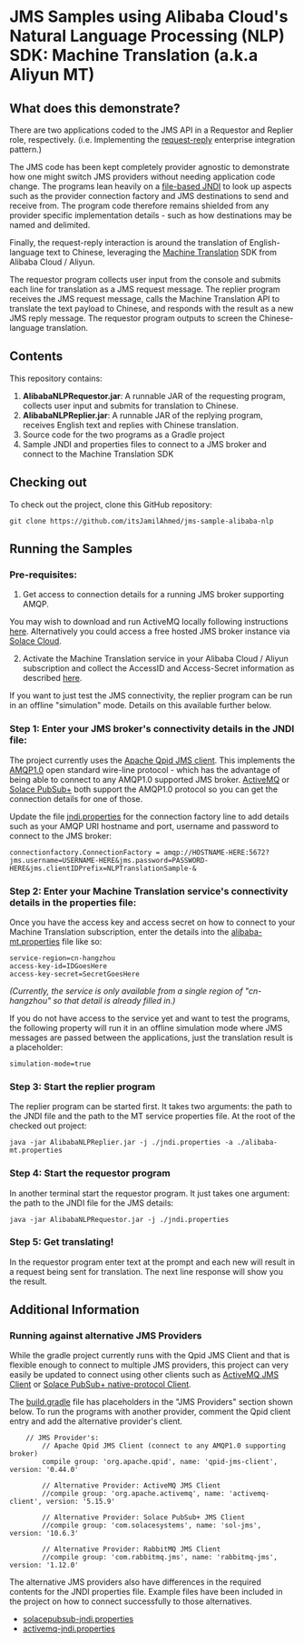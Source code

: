 # JMS Samples using Alibaba Cloud's Natural Language Processing (NLP) SDK: Machine Translation (a.k.a Aliyun MT)

## What does this demonstrate?

There are two applications coded to the JMS API in a Requestor and Replier role, respectively. (i.e. Implementing the [request-reply](https://www.enterpriseintegrationpatterns.com/patterns/messaging/RequestReplyJmsExample.html) enterprise integration pattern.)

The JMS code has been kept completely provider agnostic to demonstrate how one might switch JMS providers without needing application code change. The programs lean heavily on a [file-based JNDI](https://en.wikipedia.org/wiki/Java_Naming_and_Directory_Interface) to look up aspects such as the provider connection factory and JMS destinations to send and receive from. The program code therefore remains shielded from any provider specific implementation details - such as how destinations may be named and delimited.

Finally, the request-reply interaction is around the translation of English-language text to Chinese, leveraging the [Machine Translation](https://www.alibabacloud.com/products/machine-translation) SDK from Alibaba Cloud / Aliyun. 

The requestor program collects user input from the console and submits each line for translation as a JMS request message. The replier program receives the JMS request message, calls the Machine Translation API to translate the text payload to Chinese, and responds with the result as a new JMS reply message. The requestor program outputs to screen the Chinese-language translation.

## Contents

This repository contains:

1. **AlibabaNLPRequestor.jar**: A runnable JAR of the requesting program, collects user input and submits for translation to Chinese.
2. **AlibabaNLPReplier.jar**: A runnable JAR of the replying program, receives English text and replies with Chinese translation.
3. Source code for the two programs as a Gradle project
4. Sample JNDI and properties files to connect to a JMS broker and connect to the Machine Translation SDK

## Checking out

To check out the project, clone this GitHub repository:

```
git clone https://github.com/itsJamilAhmed/jms-sample-alibaba-nlp
```

## Running the Samples

### Pre-requisites:

1. Get access to connection details for a running JMS broker supporting AMQP. 

You may wish to download and run ActiveMQ locally following instructions [here](https://activemq.apache.org/getting-started).
Alternatively you could access a free hosted JMS broker instance via [Solace Cloud](https://solace.com/cloud/). 

2. Activate the Machine Translation service in your Alibaba Cloud / Aliyun subscription and collect the AccessID and Access-Secret information as described [here](https://www.alibabacloud.com/help/doc-detail/96384.htm). 

If you want to just test the JMS connectivity, the replier program can be run in an offline "simulation" mode. Details on this available further below.

### Step 1: Enter your JMS broker's connectivity details in the JNDI file:

The project currently uses the [Apache Qpid JMS client](https://qpid.apache.org/components/jms/index.html). This implements the [AMQP1.0](https://en.wikipedia.org/wiki/Advanced_Message_Queuing_Protocol) open standard wire-line protocol - which has the advantage of being able to connect to any AMQP1.0 supported JMS broker.
[ActiveMQ](https://activemq.apache.org/) or [Solace PubSub+](https://solace.com/) both support the AMQP1.0 protocol so you can get the connection details for one of those.

Update the file [jndi.properties](jndi.properties) for the connection factory line to add details such as your AMQP URI hostname and port, username and password to connect to the JMS broker:

```
connectionfactory.ConnectionFactory = amqp://HOSTNAME-HERE:5672?jms.username=USERNAME-HERE&jms.password=PASSWORD-HERE&jms.clientIDPrefix=NLPTranslationSample-&
```


### Step 2: Enter your Machine Translation service's connectivity details in the properties file:

Once you have the access key and access secret on how to connect to your Machine Translation subscription, enter the details into the [alibaba-mt.properties](alibaba-mt.properties) file like so:

```
service-region=cn-hangzhou
access-key-id=IDGoesHere
access-key-secret=SecretGoesHere
```

_(Currently, the service is only available from a single region of "cn-hangzhou" so that detail is already filled in.)_

If you do not have access to the service yet and want to test the programs, the following property will run it in an offline simulation mode where JMS messages are passed between the applications, just the translation result is a placeholder:

```
simulation-mode=true
```

### Step 3: Start the replier program

The replier program can be started first. It takes two arguments: the path to the JNDI file and the path to the MT service properties file. At the root of the checked out project:

```
java -jar AlibabaNLPReplier.jar -j ./jndi.properties -a ./alibaba-mt.properties
```

### Step 4: Start the requestor program

In another terminal start the requestor program. It just takes one argument: the path to the JNDI file for the JMS details:

```
java -jar AlibabaNLPRequestor.jar -j ./jndi.properties
```

### Step 5: Get translating!

In the requestor program enter text at the prompt and each new will result in a request being sent for translation. The next line response will show you the result.



## Additional Information

### Running against alternative JMS Providers 

While the gradle project currently runs with the Qpid JMS Client and that is flexible enough to connect to multiple JMS providers, this project can very easily be updated to connect using other clients such as [ActiveMQ JMS Client](https://mvnrepository.com/artifact/org.apache.activemq/activemq-client) or [Solace PubSub+ native-protocol Client](https://mvnrepository.com/artifact/com.solacesystems/sol-jms).

The [build.gradle](build.gradle) file has placeholders in the "JMS Providers" section shown below.
To run the programs with another provider, comment the Qpid client entry and add the alternative provider's client.

```
	// JMS Provider's:
		// Apache Qpid JMS Client (connect to any AMQP1.0 supporting broker)
		compile group: 'org.apache.qpid', name: 'qpid-jms-client', version: '0.44.0'
		
		// Alternative Provider: ActiveMQ JMS Client
		//compile group: 'org.apache.activemq', name: 'activemq-client', version: '5.15.9'
		
		// Alternative Provider: Solace PubSub+ JMS Client
		//compile group: 'com.solacesystems', name: 'sol-jms', version: '10.6.3'
		
		// Alternative Provider: RabbitMQ JMS Client
		//compile group: 'com.rabbitmq.jms', name: 'rabbitmq-jms', version: '1.12.0'

```

The alternative JMS providers also have differences in the required contents for the JNDI properties file.
Example files have been included in the project on how to connect successfully to those alternatives.

- [solacepubsub-jndi.properties](solacepubsub-jndi.properties)
- [activemq-jndi.properties](activemq-jndi.properties)











